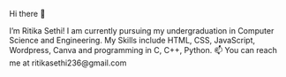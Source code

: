 Hi there 👋
<th>
I’m Ritika Sethi! I am currently pursuing my undergraduation in Computer Science and Engineering. My Skills include HTML, CSS, JavaScript, Wordpress, Canva and programming in C, C++, Python.
<th>📫 You can reach me at ritikasethi236@gmail.com

<!---
RitikaSethi236/RitikaSethi236 is a ✨ special ✨ repository because its `README.md` (this file) appears on your GitHub profile.
You can click the Preview link to take a look at your changes.
--->

